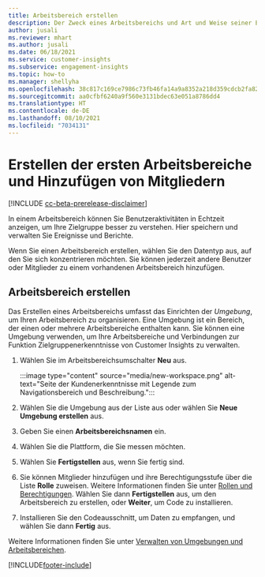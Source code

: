 ```yaml
---
title: Arbeitsbereich erstellen
description: Der Zweck eines Arbeitsbereichs und Art und Weise seiner Erstellung.
author: jusali
ms.reviewer: mhart
ms.author: jusali
ms.date: 06/18/2021
ms.service: customer-insights
ms.subservice: engagement-insights
ms.topic: how-to
ms.manager: shellyha
ms.openlocfilehash: 38c817c169ce7986c73fb46fa14a9a8352a218d359cdcb2fa822a34303ff5ecc
ms.sourcegitcommit: aa0cfbf6240a9f560e3131bdec63e051a8786dd4
ms.translationtype: HT
ms.contentlocale: de-DE
ms.lasthandoff: 08/10/2021
ms.locfileid: "7034131"
---
```

# <a name="create-the-first-workspaces-and-add-members"></a>Erstellen der ersten Arbeitsbereiche und Hinzufügen von Mitgliedern

[!INCLUDE [cc-beta-prerelease-disclaimer](includes/cc-beta-prerelease-disclaimer.md)]

In einem Arbeitsbereich können Sie Benutzeraktivitäten in Echtzeit anzeigen, um Ihre Zielgruppe besser zu verstehen. Hier speichern und verwalten Sie Ereignisse und Berichte.

Wenn Sie einen Arbeitsbereich erstellen, wählen Sie den Datentyp aus, auf den Sie sich konzentrieren möchten. Sie können jederzeit andere Benutzer oder Mitglieder zu einem vorhandenen Arbeitsbereich hinzufügen. 

## <a name="create-a-workspace"></a>Arbeitsbereich erstellen

Das Erstellen eines Arbeitsbereichs umfasst das Einrichten der *Umgebung*, um Ihren Arbeitsbereich zu organisieren. Eine Umgebung ist ein Bereich, der einen oder mehrere Arbeitsbereiche enthalten kann. Sie können eine Umgebung verwenden, um Ihre Arbeitsbereiche und Verbindungen zur Funktion Zielgruppenerkenntnisse von Customer Insights zu verwalten.

1. Wählen Sie im Arbeitsbereichsumschalter **Neu** aus.

   :::image type="content" source="media/new-workspace.png" alt-text="Seite der Kundenerkenntnisse mit Legende zum Navigationsbereich und Beschreibung.":::

1. Wählen Sie die Umgebung aus der Liste aus oder wählen Sie **Neue Umgebung erstellen** aus.
1. Geben Sie einen **Arbeitsbereichsnamen** ein.
1. Wählen Sie die Plattform, die Sie messen möchten.
1. Wählen Sie **Fertigstellen** aus, wenn Sie fertig sind. 
1. Sie können Mitglieder hinzufügen und ihre Berechtigungsstufe über die Liste **Rolle** zuweisen. Weitere Informationen finden Sie unter [Rollen und Berechtigungen](user-roles.md). Wählen Sie dann **Fertigstellen** aus, um den Arbeitsbereich zu erstellen, oder **Weiter**, um Code zu installieren.
1. Installieren Sie den Codeausschnitt, um Daten zu empfangen, und wählen Sie dann **Fertig** aus.

Weitere Informationen finden Sie unter [Verwalten von Umgebungen und Arbeitsbereichen](manage-environments-workspaces.md).

[!INCLUDE[footer-include](../includes/footer-banner.md)]
